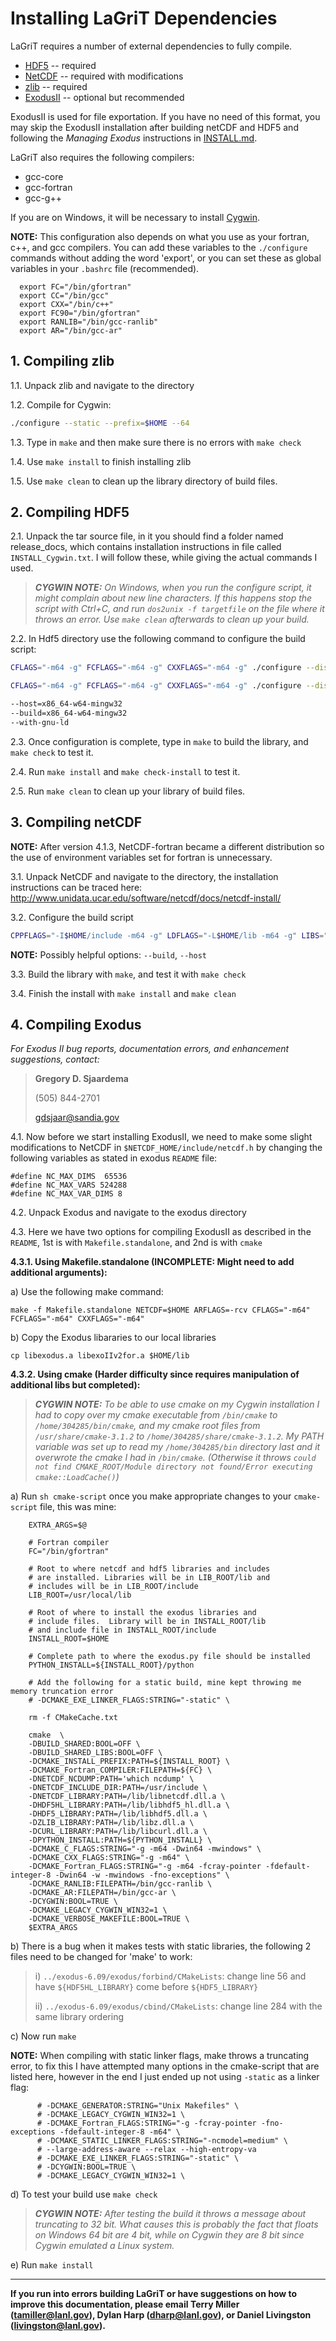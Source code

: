 # Installing LaGriT Dependencies

LaGriT requires a number of external dependencies to fully compile. 

* [HDF5](https://github.com/live-clones/hdf5) -- required
* [NetCDF](https://github.com/Unidata/netcdf-c) -- required with modifications
* [zlib](https://github.com/madler/zlib) -- required
* [ExodusII](https://github.com/gsjaardema/seacas) -- optional but recommended

ExodusII is used for file exportation. If you have no need of this format, you may skip the ExodusII installation after building netCDF and HDF5 and following the *Managing Exodus* instructions in [INSTALL.md](INSTALL.md). 

LaGriT also requires the following compilers:

* gcc-core
* gcc-fortran
* gcc-g++

If you are on Windows, it will be necessary to install [Cygwin](https://cygwin.com/install.html).

**NOTE:** This configuration also depends on what you use as your fortran, c++, and gcc compilers. You can add these variables to the `./configure` commands without adding the word 'export', or you can set these as global variables in your `.bashrc` file (recommended).

      export FC="/bin/gfortran"
      export CC="/bin/gcc"
      export CXX="/bin/c++"
      export FC90="/bin/gfortran"
      export RANLIB="/bin/gcc-ranlib"
      export AR="/bin/gcc-ar"


## 1. Compiling zlib

1.1. Unpack zlib and navigate to the directory

1.2. Compile for Cygwin:

```sh
./configure --static --prefix=$HOME --64
```

1.3. Type in `make` and then make sure there is no errors with `make check`

1.4. Use `make install` to finish installing zlib

1.5. Use `make clean` to clean up the library directory of build files.


## 2. Compiling HDF5

2.1. Unpack the tar source file, in it you should find a folder named release_docs, which contains installation instructions in file called `INSTALL_Cygwin.txt`. I will follow these, while giving the actual commands I used.

>***CYGWIN NOTE:** On Windows, when you run the configure script, it might complain about new line characters. If this happens stop the script with Ctrl+C, and run `dos2unix -f targetfile` on the file where it throws an error. Use `make clean` afterwards to clean up your build.*

2.2. In Hdf5 directory use the following command to configure the build script:

```sh
CFLAGS="-m64 -g" FCFLAGS="-m64 -g" CXXFLAGS="-m64 -g" ./configure --disable-shared --with-zlib=/cygdrive/c/Users/304285/dev/cygwin/home/304285/include,/cygdrive/c/Users/304285/dev/cygwin/home/304285/lib --prefix=$HOME --enable-fortran --enable-cxx --enable-static-exec

CFLAGS="-m64 -g" FCFLAGS="-m64 -g" CXXFLAGS="-m64 -g" ./configure --disable-shared --with-zlib=/lib/libz.a --prefix=$HOME --enable-fortran --enable-cxx --enable-static-exec 

--host=x86_64-w64-mingw32
--build=x86_64-w64-mingw32
--with-gnu-ld
```

2.3. Once configuration is complete, type in `make` to build the library, and `make check` to test it.

2.4. Run `make install` and `make check-install` to test it.

2.5. Run `make clean` to clean up your library of build files.


## 3. Compiling netCDF

**NOTE:** After version 4.1.3, NetCDF-fortran became a different distribution so the use of environment variables set for fortran is unnecessary.

3.1. Unpack NetCDF and navigate to the directory, the installation instructions can be traced here: http://www.unidata.ucar.edu/software/netcdf/docs/netcdf-install/

3.2. Configure the build script

```sh
CPPFLAGS="-I$HOME/include -m64 -g" LDFLAGS="-L$HOME/lib -m64 -g" LIBS="-L$HOME/lib -lhdf5_hl -lhdf5 -lz" ./configure --disable-shared --disable-dap --enable-netcdf-4 --prefix=$HOME CFLAGS="-m64 -g"
```

**NOTE:** Possibly helpful options: `--build`, `--host`

3.3. Build the library with `make`, and test it with `make check`

3.4. Finish the install with `make install` and `make clean`


## 4. Compiling Exodus

*For Exodus II bug reports, documentation errors, and enhancement suggestions, contact:*

>**Gregory D. Sjaardema**
>
> (505) 844-2701
> 
> gdsjaar@sandia.gov


4.1. Now before we start installing ExodusII, we need to make some slight modifications to NetCDF in `$NETCDF_HOME/include/netcdf.h` by changing the following variables as stated in exodus `README` file:

    #define NC_MAX_DIMS  65536 
    #define NC_MAX_VARS 524288 
    #define NC_MAX_VAR_DIMS 8

4.2. Unpack Exodus and navigate to the exodus directory

4.3. Here we have two options for compiling ExodusII as described in the `README`, 1st is with `Makefile.standalone`, and 2nd is with `cmake`

**4.3.1. Using Makefile.standalone (INCOMPLETE: Might need to add additional arguments):**

a) Use the following make command:

	make -f Makefile.standalone NETCDF=$HOME ARFLAGS=-rcv CFLAGS="-m64" FCFLAGS="-m64" CXXFLAGS="-m64"

b) Copy the Exodus libararies to our local libraries
        
	cp libexodus.a libexoIIv2for.a $HOME/lib

**4.3.2. Using cmake (Harder difficulty since requires manipulation of additional libs but completed):**

>***CYGWIN NOTE:** To be able to use cmake on my Cygwin installation I had to copy over my cmake executable from `/bin/cmake` to `/home/304285/bin/cmake`, and my cmake root files from `/usr/share/cmake-3.1.2` to `/home/304285/share/cmake-3.1.2`. My PATH variable was set up to read my `/home/304285/bin` directory last and it overwrote the cmake I had in `/bin/cmake`.
(Otherwise it throws `could not find CMAKE_ROOT/Module directory not found/Error executing cmake::LoadCache()`)*

a) Run `sh cmake-script` once you make appropriate changes to your `cmake-script` file, this was mine:

        EXTRA_ARGS=$@

        # Fortran compiler
        FC="/bin/gfortran"

        # Root to where netcdf and hdf5 libraries and includes 
        # are installed. Libraries will be in LIB_ROOT/lib and 
        # includes will be in LIB_ROOT/include
        LIB_ROOT=/usr/local/lib

        # Root of where to install the exodus libraries and
        # include files.  Library will be in INSTALL_ROOT/lib
        # and include file in INSTALL_ROOT/include
        INSTALL_ROOT=$HOME

        # Complete path to where the exodus.py file should be installed
        PYTHON_INSTALL=${INSTALL_ROOT}/python

        # Add the following for a static build, mine kept throwing me memory truncation error
        # -DCMAKE_EXE_LINKER_FLAGS:STRING="-static" \

        rm -f CMakeCache.txt

        cmake  \
        -DBUILD_SHARED:BOOL=OFF \
        -DBUILD_SHARED_LIBS:BOOL=OFF \
        -DCMAKE_INSTALL_PREFIX:PATH=${INSTALL_ROOT} \
        -DCMAKE_Fortran_COMPILER:FILEPATH=${FC} \
        -DNETCDF_NCDUMP:PATH='which ncdump' \
        -DNETCDF_INCLUDE_DIR:PATH=/usr/include \
        -DNETCDF_LIBRARY:PATH=/lib/libnetcdf.dll.a \
        -DHDF5HL_LIBRARY:PATH=/lib/libhdf5_hl.dll.a \
        -DHDF5_LIBRARY:PATH=/lib/libhdf5.dll.a \
        -DZLIB_LIBRARY:PATH=/lib/libz.dll.a \
        -DCURL_LIBRARY:PATH=/lib/libcurl.dll.a \
        -DPYTHON_INSTALL:PATH=${PYTHON_INSTALL} \
        -DCMAKE_C_FLAGS:STRING="-g -m64 -Dwin64 -mwindows" \
        -DCMAKE_CXX_FLAGS:STRING="-g -m64" \
        -DCMAKE_Fortran_FLAGS:STRING="-g -m64 -fcray-pointer -fdefault-integer-8 -Dwin64 -w -mwindows -fno-exceptions" \
        -DCMAKE_RANLIB:FILEPATH=/bin/gcc-ranlib \
        -DCMAKE_AR:FILEPATH=/bin/gcc-ar \
        -DCYGWIN:BOOL=TRUE \
        -DCMAKE_LEGACY_CYGWIN_WIN32=1 \
        -DCMAKE_VERBOSE_MAKEFILE:BOOL=TRUE \
        $EXTRA_ARGS


b) There is a bug when it makes tests with static libraries, the following 2 files need to be changed for 'make' to work:

>i) `../exodus-6.09/exodus/forbind/CMakeLists`: change line 56 and have `${HDF5HL_LIBRARY}` come before `${HDF5_LIBRARY}`
>
>ii) `../exodus-6.09/exodus/cbind/CMakeLists`: change line 284 with the same library ordering


c) Now run `make`

**NOTE:** When compiling with static linker flags, make throws a truncating error, to fix this I have attempted many options in the cmake-script that are listed here, however in the end I just ended up not using `-static` as a linker flag:

          # -DCMAKE_GENERATOR:STRING="Unix Makefiles" \
          # -DCMAKE_LEGACY_CYGWIN_WIN32=1 \
          # -DCMAKE_Fortran_FLAGS:STRING="-g -fcray-pointer -fno-exceptions -fdefault-integer-8 -m64" \
          # -DCMAKE_STATIC_LINKER_FLAGS:STRING="-ncmodel=medium" \
          # --large-address-aware --relax --high-entropy-va
          # -DCMAKE_EXE_LINKER_FLAGS:STRING="-static" \
          # -DCYGWIN:BOOL=TRUE \
          # -DCMAKE_LEGACY_CYGWIN_WIN32=1 \

d) To test your build use `make check`

>***CYGWIN NOTE:** After testing the build it throws a message about truncating to 32 bit. What causes this is probably the fact that floats on Windows 64 bit are 4 bit, while on Cygwin they are 8 bit since Cygwin emulated a Linux system.*

e) Run `make install`

---


**If you run into errors building LaGriT or have suggestions on how to improve this documentation, please email Terry Miller (tamiller@lanl.gov), Dylan Harp (dharp@lanl.gov), or Daniel Livingston (livingston@lanl.gov).**

